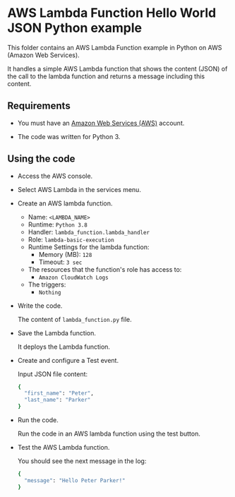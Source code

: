 # AWS Lambda Function Hello World JSON Python example

This folder contains an AWS Lambda Function example in Python on AWS (Amazon Web Services).

It handles a simple AWS Lambda function that shows the content (JSON) of the call to the lambda function and returns a message including this content.

## Requirements

* You must have an [Amazon Web Services (AWS)](http://aws.amazon.com/) account.

* The code was written for Python 3.

## Using the code

* Access the AWS console.

* Select AWS Lambda in the services menu.

* Create an AWS lambda function.
  * Name: `<LAMBDA_NAME>`
  * Runtime: `Python 3.8`
  * Handler: `lambda_function.lambda_handler`
  * Role: `lambda-basic-execution`
  * Runtime Settings for the lambda function:
    * Memory (MB): `128`
    * Timeout: `3 sec`
  * The resources that the function's role has access to:
    * `Amazon CloudWatch Logs`
  * The triggers:
    * `Nothing`

* Write the code.

  The content of `lambda_function.py` file.

* Save the Lambda function.

  It deploys the Lambda function.

* Create and configure a Test event.

  Input JSON file content:

  ```bash
  {
    "first_name": "Peter",
    "last_name": "Parker"
  }
  ```

* Run the code.

  Run the code in an AWS lambda function using the test button.

* Test the AWS Lambda function.

  You should see the next message in the log:

  ```bash
  {
    "message": "Hello Peter Parker!"
  }
  ```
